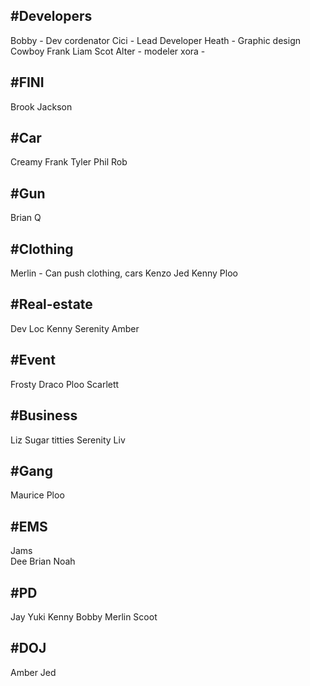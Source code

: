 
## #Developers 
Bobby - Dev cordenator
Cici - Lead Developer
Heath - Graphic design
Cowboy Frank 
Liam
Scot
Alter - modeler
xora - 
## #FINI
Brook
Jackson

## #Car 
Creamy Frank 
Tyler 
Phil
Rob
## #Gun 
Brian
Q

## #Clothing
Merlin - Can push clothing, cars 
Kenzo
Jed
Kenny
Ploo

## #Real-estate   
Dev Loc
Kenny 
Serenity 
Amber
## #Event  
Frosty 
Draco
Ploo
Scarlett

## #Business 
Liz
Sugar titties
Serenity 
Liv
## #Gang  
Maurice
Ploo

## #EMS
Jams  
Dee
Brian 
Noah 

## #PD  
Jay 
Yuki
Kenny 
Bobby 
Merlin
Scoot
## #DOJ 
Amber 
Jed